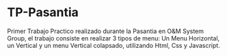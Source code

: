 # TP-Pasantia
Primer Trabajo Practico realizado durante la Pasantia en O&M System Group, el trabajo consiste 
en realizar 3 tipos de menu: Un Menu Horizontal, un Vertical y un menu Vertical colapsado, utilizando Html, Css y Javascript.
